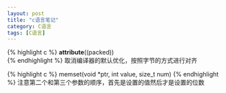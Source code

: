 ```yaml
---
layout: post
title: "c语言笔记"
category: C语言
tags: [C语言]
---
```


{% highlight c %}
__attribute__((packed))  
{% endhighlight %}
取消编译器的默认优化，按照字节的方式进行对齐

{% highlight c %}
memset(void *ptr, int value, size_t num)
{% endhighlight %}
注意第二个和第三个参数的顺序，首先是设置的值然后才是设置的位数
